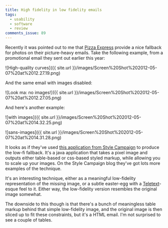 ```yaml
---
title: High fidelity in low fidelity emails
tags:
  - usability
  - software
  - review
comments_issue: 89
---
```

Recently it was pointed out to me that [Pizza Express](http://www.pizzaexpress.com/) provide a nice fallback for photos on their picture-heavy emails. Take the following example, from a promotional email they sent out earlier this year:

<!-- more -->

![High-quality curves]({{ site.url }}/images/Screen%20Shot%202012-05-07%20at%2012.27.19.png)

And the same email with images disabled:

![Look ma: no images!]({{ site.url }}/images/Screen%20Shot%202012-05-07%20at%2012.27.05.png)

And here's another example:

![with images]({{ site.url }}/images/Screen%20Shot%202012-05-07%20at%2014.32.25.png)

![sans-images]({{ site.url }}/images/Screen%20Shot%202012-05-07%20at%2014.31.28.png)

It looks as if they've used [this application from Style Campaign](http://stylecampaign.com/blog/2009/12/bypass-image-blocking-by-converting-images-to-html/) to produce the low-fi fallback. It's a java application that takes a pixel image and outputs either table-based or css-based styled markup, while allowing you to scale up your images. On the Style Campaign blog they've got lots more examples of the technique.

It's an interesting technique, either as a meaningful low-fidelity representation of the missing image, or a subtle easter-egg with a [Teletext](http://en.wikipedia.org/wiki/Teletext)-esque feel to it. Either way, the low-fidelity version resembles the original image somewhat.

The downside to this though is that there's a bunch of meaningless table markup behind that simple low-fidelity image, and the original image is then sliced up to fit these constraints, but it's a HTML email. I'm not surprised to see a couple of tables.
